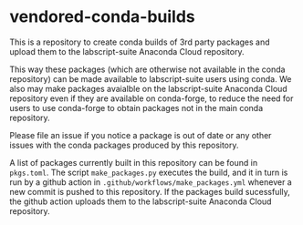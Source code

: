 # vendored-conda-builds

This is a repository to create conda builds of 3rd party packages and upload them to the
labscript-suite Anaconda Cloud repository.

This way these packages (which are otherwise not available in the conda repository) can
be made available to labscript-suite users using conda. We also may make packages
avaialble on the labscript-suite Anaconda Cloud repository even if they are available on
conda-forge, to reduce the need for users to use conda-forge to obtain packages not in
the main conda repository.

Please file an issue if you notice a package is out of date or any other issues with the
conda packages produced by this repository.

A list of packages currently built in this repository can be found in `pkgs.toml`. The
script `make_packages.py` executes the build, and it in turn is run by a github action
in `.github/workflows/make_packages.yml` whenever a new commit is pushed to this
repository. If the packages build sucessfully, the github action uploads them to the
labscript-suite Anaconda Cloud repository.
